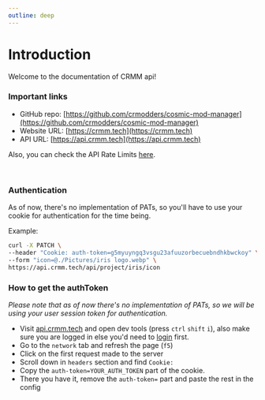 ```yaml
---
outline: deep
---
```



# Introduction

Welcome to the documentation of CRMM api!

### Important links
- GitHub repo: [https://github.com/crmodders/cosmic-mod-manager](https://github.com/crmodders/cosmic-mod-manager)
- Website URL: [https://crmm.tech](https://crmm.tech)
- API URL: [https://api.crmm.tech](https://api.crmm.tech)

Also, you can check the API Rate Limits [here](/apps/backend/src/middleware/rate-limit/limits.ts).

<br />

### Authentication

As of now, there's no implementation of PATs, so you'll have to use your cookie for authentication for the time being.

Example:
```bash
curl -X PATCH \
--header "Cookie: auth-token=g5myuyngq3vsgu23afuuzorbecuebndhkbwckoy" \
--form "icon=@./Pictures/iris logo.webp" \
https://api.crmm.tech/api/project/iris/icon
```

### How to get the authToken

*Please note that as of now there's no implementation of PATs, so we will be using your user session token for authentication.*

- Visit [api.crmm.tech](https://api.crmm.tech/api) and open dev tools (press `ctrl` `shift` `i`), also make sure you are logged in else you'd need to [login](https://crmm.tech/login) first.
- Go to the `network` tab and refresh the page (`f5`)
- Click on the first request made to the server
- Scroll down in `headers` section and find `Cookie:`
- Copy the `auth-token=YOUR_AUTH_TOKEN` part of the cookie.
- There you have it, remove the `auth-token=` part and paste the rest in the config